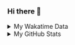### Hi there 👋

<!--
**cdfmlr/cdfmlr** is a ✨ _special_ ✨ repository because its `README.md` (this file) appears on your GitHub profile.

Here are some ideas to get you started:

- 🔭 I’m currently working on ...
- 🌱 I’m currently learning ...
- 👯 I’m looking to collaborate on ...
- 🤔 I’m looking for help with ...
- 💬 Ask me about ...
- 📫 How to reach me: ...
- 😄 Pronouns: ...
- ⚡ Fun fact: ...
-->

<details>

<summary>My Wakatime Data</summary>

<!--START_SECTION:waka-->
![Lines of code](https://img.shields.io/badge/From%20Hello%20World%20I%27ve%20Written-7.3%20million%20lines%20of%20code-blue)

**🐱 My GitHub Data** 

> 📦 674.8 kB Used in GitHub's Storage 
 > 
> 🏆 716 Contributions in the Year 2023
 > 
> 🚫 Not Opted to Hire
 > 
> 📜 75 Public Repositories 
 > 
> 🔑 17 Private Repositories 
 > 
**I'm an Early 🐤** 

```text
🌞 Morning                1387 commits        ██████░░░░░░░░░░░░░░░░░░░   24.28 % 
🌆 Daytime                2398 commits        ██████████░░░░░░░░░░░░░░░   41.97 % 
🌃 Evening                1859 commits        ████████░░░░░░░░░░░░░░░░░   32.54 % 
🌙 Night                  69 commits          ░░░░░░░░░░░░░░░░░░░░░░░░░   01.21 % 
```
📅 **I'm Most Productive on Wednesday** 

```text
Monday                   680 commits         ███░░░░░░░░░░░░░░░░░░░░░░   11.90 % 
Tuesday                  954 commits         ████░░░░░░░░░░░░░░░░░░░░░   16.70 % 
Wednesday                967 commits         ████░░░░░░░░░░░░░░░░░░░░░   16.93 % 
Thursday                 777 commits         ███░░░░░░░░░░░░░░░░░░░░░░   13.60 % 
Friday                   850 commits         ████░░░░░░░░░░░░░░░░░░░░░   14.88 % 
Saturday                 792 commits         ███░░░░░░░░░░░░░░░░░░░░░░   13.86 % 
Sunday                   693 commits         ███░░░░░░░░░░░░░░░░░░░░░░   12.13 % 
```


**I Mostly Code in Go** 

```text
Go                       26 repos            ████████░░░░░░░░░░░░░░░░░   30.95 % 
Python                   19 repos            ██████░░░░░░░░░░░░░░░░░░░   22.62 % 
HTML                     5 repos             █░░░░░░░░░░░░░░░░░░░░░░░░   05.95 % 
Dart                     2 repos             █░░░░░░░░░░░░░░░░░░░░░░░░   02.38 % 
TypeScript               1 repo              ░░░░░░░░░░░░░░░░░░░░░░░░░   01.19 % 
```




 Last Updated on 15/05/2023 01:25:41 UTC
<!--END_SECTION:waka-->

</details>

<details>
 
 <summary>My GitHub Stats</summary>

[![CDFMLR's github stats](https://github-readme-stats.vercel.app/api?username=cdfmlr&count_private=true&show_icons=true)](https://github.com/anuraghazra/github-readme-stats)

</details>
